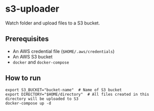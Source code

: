 # s3-uploader

Watch folder and upload files to a S3 bucket.

## Prerequisites

* An AWS credential file (`$HOME/.aws/credentials`)
* An AWS S3 bucket
* `docker` and `docker-compose`

## How to run

```shell
export S3_BUCKET="bucket-name"  # Name of S3 bucket
export DIRECTORY="$HOME/directory"  # All files created in this directory will be uploaded to S3
docker-compose up -d
```
